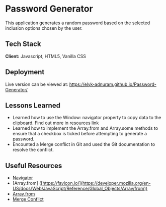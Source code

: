 
# Password Generator

This application generates a random password based on the selected inclusion options chosen by the user. 


## Tech Stack

**Client:** Javascript, HTML5, Vanilla CSS




## Deployment

Live version can be viewed at: https://elyk-adnuram.github.io/Password-Generator/


## Lessons Learned

- Learned how to use the Window: navigator property to copy data to the clipboard. Find out more in resources link
- Learned how to implement the Array.from and Array.some methods to ensure that a checkbox is ticked before attempting to generate a password.
- Encounted a Merge conflict in Git and used the Git documentation to resolve the conflict.

## Useful Resources

- [Navigator]([https://mui.com/material-ui/](https://developer.mozilla.org/en-US/docs/Web/API/Navigator))
- [Array.from] ([https://favicon.io/](https://developer.mozilla.org/en-US/docs/Web/JavaScript/Reference/Global_Objects/Array/from))
- [Array.from]([https://developer.mozilla.org/en-US/docs/Web/CSS/backdrop-filter](https://developer.mozilla.org/en-US/docs/Web/JavaScript/Reference/Global_Objects/Array/some))
- [Merge Conflict]([https://developer.mozilla.org/en-US/docs/Web/CSS/clamp](https://docs.github.com/en/pull-requests/collaborating-with-pull-requests/addressing-merge-conflicts/resolving-a-merge-conflict-using-the-command-line))
